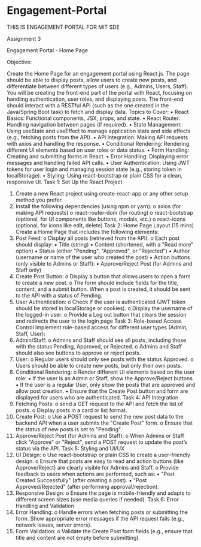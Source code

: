 # Engagement-Portal
THIS IS ENGAGEMENT PORTAL FOR MIT SDE 

Assignment 3 

Engagement Portal - Home Page 

Objective: 

Create the Home Page for an engagement portal using React.js. The page should be 
able to display posts, allow users to create new posts, and differentiate between 
different types of users (e.g., Admins, Users, Staff). 
You will be creating the front-end part of the portal with React, focusing on handling 
authentication, user roles, and displaying posts. The front-end should interact with a 
RESTful API (such as the one created in the Java/Spring Boot task) to fetch and display 
data. 
Topics to Cover: 
• React Basics: Functional components, JSX, props, and state. 
• React Router: Handling navigation between pages (if required). 
• State Management: Using useState and useEffect to manage application state 
and side effects (e.g., fetching posts from the API). 
• API Integration: Making API requests with axios and handling the response. 
• Conditional Rendering: Rendering different UI elements based on user roles or 
data status. 
• Form Handling: Creating and submitting forms in React. 
• Error Handling: Displaying error messages and handling failed API calls. 
• User Authentication: Using JWT tokens for user login and managing session 
state (e.g., storing token in localStorage). 
• Styling: Using react-bootstrap or plain CSS for a clean, responsive UI. 
Task 1: Set Up the React Project 
1. Create a new React project using create-react-app or any other setup method 
you prefer. 
2. Install the following dependencies (using npm or yarn): 
o axios (for making API requests) 
o react-router-dom (for routing) 
o react-bootstrap (optional, for UI components like buttons, modals, etc.) 
o react-icons (optional, for icons like edit, delete) 
Task 2: Home Page Layout (15 mins) 
Create a Home Page that includes the following elements: 
1. Post Feed: 
o Display all posts (retrieved from the API). 
o Each post should display: 
▪ Title (string) 
▪ Content (shortened, with a "Read more" option) 
▪ Status (either "Pending", "Approved", or "Rejected") 
▪ Author (username or name of the user who created the post) 
▪ Action buttons (only visible to Admins or Staff): 
▪ Approve/Reject Post (for Admins and Staff only) 
2. Create Post Button: 
o Display a button that allows users to open a form to create a new post. 
o The form should include fields for the title, content, and a submit button. 
When a post is created, it should be sent to the API with a status of 
Pending. 
3. User Authentication: 
o Check if the user is authenticated (JWT token should be stored in 
localStorage or cookies). 
o Display the username of the logged-in user. 
o Provide a Log out button that clears the session and redirects the user to 
the login page 
Task 3: Role-based Access Control 
Implement role-based access for different user types (Admin, Staff, User): 
1. Admin/Staff: 
o Admins and Staff should see all posts, including those with the status 
Pending, Approved, or Rejected. 
o Admins and Staff should also see buttons to approve or reject posts. 
2. User: 
o Regular users should only see posts with the status Approved. 
o Users should be able to create new posts, but only their own posts. 
3. Conditional Rendering: 
o Render different UI elements based on the user role: 
▪ If the user is an Admin or Staff, show the Approve/Reject buttons. 
▪ If the user is a regular User, only show the posts that are approved 
and allow post creation. 
▪ Ensure that the Create Post button and form are displayed for 
users who are authenticated. 
Task 4: API Integration 
1. Fetching Posts: 
o send a GET request to the API and fetch the list of posts. 
o Display posts in a card or list format. 
2. Create Post: 
o Use a POST request to send the new post data to the backend API when a 
user submits the "Create Post" form. 
o Ensure that the status of new posts is set to "Pending". 
3. Approve/Reject Post (for Admins and Staff): 
o When Admins or Staff click "Approve" or "Reject", send a POST request to 
update the post’s status via the API. 
Task 5: Styling and UI/UX  
1. UI Design: 
o Use react-bootstrap or plain CSS to create a user-friendly design. 
o Ensure that posts are easy to read and action buttons (like 
Approve/Reject) are clearly visible for Admins and Staff. 
o Provide feedback to users when actions are performed, such as: 
▪ "Post Created Successfully" (after creating a post). 
▪ "Post Approved/Rejected" (after performing approval/rejection). 
2. Responsive Design: 
o Ensure the page is mobile-friendly and adapts to different screen sizes 
(use media queries if needed). 
Task 6: Error Handling and Validation 
1. Error Handling: 
o Handle errors when fetching posts or submitting the form. Show 
appropriate error messages if the API request fails (e.g., network issues, 
server errors). 
2. Form Validation: 
o Validate the Create Post form fields (e.g., ensure that title and content are 
not empty before submitting). 
